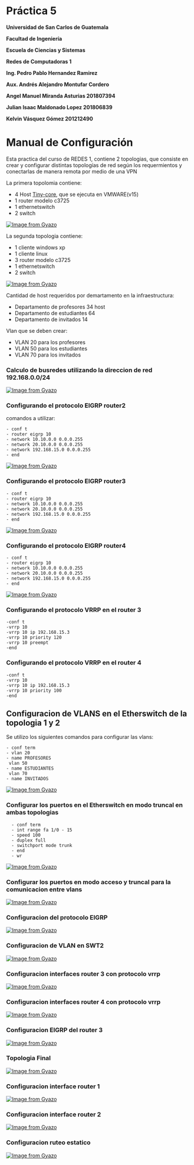 # Práctica 5

**Universidad de San Carlos de Guatemala**

**Facultad de Ingeniería**

**Escuela de Ciencias y Sistemas**

**Redes de Computadoras 1**

**Ing. Pedro Pablo Hernandez Ramirez**

**Aux. Andrés Alejandro Montufar Cordero**

**Angel Manuel Miranda Asturias 201807394**

**Julian Isaac Maldonado Lopez 201806839**

**Kelvin Vásquez Gómez 201212490**

# Manual de Configuración

Esta practica del curso de REDES 1, contiene 2 topologias, que consiste en crear y configurar distintas topologías de red según los requermientos y
conectarlas de manera remota por medio de una VPN

La primera topolomia contiene:
  - 4 Host [Tiny-core](http://tinycorelinux.net/downloads.html), que se ejecuta en VMWARE(v15)
  - 1 router modelo c3725
  - 1 ethernetswitch 
  - 2 switch 
  
[![Image from Gyazo](https://github.com/kevgoz/img_p5_redes/blob/master/topo1.png)]()

La segunda topologia contiene:
  - 1 cliente windows xp
  - 1 cliente linux
  - 3 router modelo c3725
  - 1 ethernetswitch 
  - 2 switch 
  
[![Image from Gyazo](https://github.com/kevgoz/img_p5_redes/blob/master/topo2.png)]()

Cantidad de host requeridos por demartamento en la infraestructura:
  - Departamento de profesores 34 host
  - Departamento de estudiantes 64
  - Departamento de invitados 14
  
Vlan que se deben crear:
  - VLAN 20 para los profesores
  - VLAN 50 para los estudiantes
  - VLAN 70 para los invitados
  
### Calculo de busredes utilizando la direccion de red 192.168.0.0/24

[![Image from Gyazo](https://github.com/kevgoz/img_p5_redes/blob/master/calculo_subredes.jpeg)]()

### Configurando el protocolo EIGRP  router2
comandos a utilizar:

    - conf t
    - router eigrp 10
    - network 10.10.0.0 0.0.0.255
    - network 20.10.0.0 0.0.0.255
    - network 192.168.15.0 0.0.0.255
    - end
    
  [![Image from Gyazo](https://github.com/kevgoz/img_p5_redes/blob/master/show_eigrp_router1.png)]()
    
 ### Configurando el protocolo EIGRP  router3
 
    - conf t 
    - router eigrp 10
    - network 10.10.0.0 0.0.0.255
    - network 20.10.0.0 0.0.0.255
    - network 192.168.15.0 0.0.0.255
    - end
    
 [![Image from Gyazo](https://github.com/kevgoz/img_p5_redes/blob/master/show_eigrp_router2.png)]()
### Configurando el protocolo EIGRP  router4 

    - conf t
    - router eigrp 10
    - network 10.10.0.0 0.0.0.255
    - network 20.10.0.0 0.0.0.255
    - network 192.168.15.0 0.0.0.255
    - end

[![Image from Gyazo](https://github.com/kevgoz/img_p5_redes/blob/master/show_eigrp_router2.png)]()

### Configurando el protocolo VRRP en el router 3

    -conf t
    -vrrp 10
    -vrrp 10 ip 192.168.15.3
    -vrrp 10 priority 120
    -vrrp 10 preempt
    -end
    
### Configurando el protocolo VRRP en el router 4
    -conf t
    -vrrp 10
    -vrrp 10 ip 192.168.15.3
    -vrrp 10 priority 100
    -end

## Configuracion de VLANS en el Etherswitch de la topologia 1 y 2
 Se utilizo los siguientes comandos para configurar las vlans:
 
    - conf term
    - vlan 20
    - name PROFESORES
     vlan 50
    - name ESTUDIANTES
     vlan 70
    - name INVITADOS
 
[![Image from Gyazo](https://github.com/kevgoz/img_p5_redes/blob/master/conf_vlan_topo1.png)]()

### Configurar los puertos en el Etherswitch en modo truncal en ambas topologias
      - conf term
      - int range fa 1/0 - 15
      - speed 100
      - duplex full
      - switchport mode trunk
      - end
      - wr
  
[![Image from Gyazo](https://github.com/kevgoz/img_p5_redes/blob/master/conf_puertos_trunk_topo1.png)]()
 
### Configurar los puertos en modo acceso y truncal para la comunicacion entre vlans

[![Image from Gyazo](https://github.com/kevgoz/img_p5_redes/blob/master/conf_puertos_switch.png)]()

### Configuracion del protocolo EIGRP
[![Image from Gyazo](https://github.com/kevgoz/img_p5_redes/blob/master/eigrp2-10.jpeg)]()

 
 ### Configuracion de VLAN en SWT2
[![Image from Gyazo](https://github.com/kevgoz/img_p5_redes/blob/master/show-vlan.jpeg)]()


 ### Configuracion interfaces router 3 con protocolo vrrp
[![Image from Gyazo](https://github.com/kevgoz/img_p5_redes/blob/master/vrrp.jpeg)]()

 ### Configuracion interfaces router 4 con protocolo vrrp
[![Image from Gyazo](https://github.com/kevgoz/img_p5_redes/blob/master/sh-runn.jpeg)]()


 ### Configuracion EIGRP del router 3
[![Image from Gyazo](https://github.com/kevgoz/img_p5_redes/blob/master/eigrp.jpeg)]()

 ### Topologia Final
[![Image from Gyazo](https://github.com/kevgoz/img_p5_redes/blob/master/topo2.jpeg)]()


 ### Configuracion interface router 1
[![Image from Gyazo](https://github.com/kevgoz/img_p5_redes/blob/master/sh-int-brief.jpeg)]()


 ### Configuracion interface router 2
[![Image from Gyazo](https://github.com/kevgoz/img_p5_redes/blob/master/sh-int-brin2.jpeg)]()


 ### Configuracion ruteo estatico
[![Image from Gyazo](https://github.com/kevgoz/img_p5_redes/blob/master/ip-fow3.jpeg)]()





  
  
